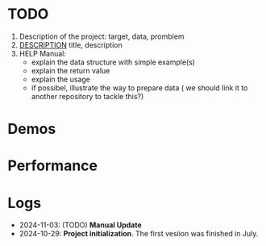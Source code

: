 # TODO

1. Description of the project: target, data, promblem
2. [DESCRIPTION](./DESCRIPTION) title, description
3. HELP Manual:
    - explain the data structure with simple example(s) 
    - explain the return value
    - explain the usage
    - if possibel, illustrate the way to prepare data (<discuss> we should link it to another repository to tackle this?</discuss>)

# Demos

# Performance

# Logs


- 2024-11-03: (TODO) **Manual Update**
- 2024-10-29: **Project initialization**. The first vesiion was finished in July.
